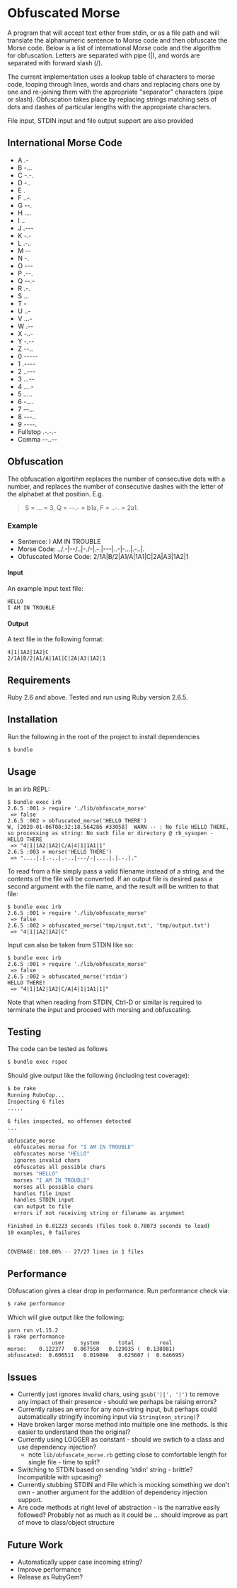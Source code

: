 Obfuscated Morse
================

A program that will accept text either from stdin, or as a file path and will translate the alphanumeric sentence to Morse code and then obfuscate the Morse code. Below is a list of international Morse code and the algorithm for obfuscation. Letters are separated with pipe (|), and words are separated with forward slash (/).

The current implementation uses a lookup table of characters to morse code, looping through lines, words and chars and replacing chars one by one and re-joining them with the appropriate "separator" characters (pipe or slash).  Obfuscation takes place by replacing strings matching sets of dots and dashes of particular lengths with the appropriate characters. 

File input, STDIN input and file output support are also provided

International Morse Code
------------------------

  *  A .-
  *  B -...
  *  C -.-.
  *  D -..
  *  E .
  *  F ..-.
  *  G --.
  *  H ....
  *  I ..
  *  J .---
  *  K -.-
  *  L .-..
  *  M --
  *  N -.
  *  O ---
  *  P .--.
  *  Q --.-
  *  R .-.
  *  S ...
  *  T -
  *  U ..-
  *  V ...-
  *  W .--
  *  X -..-
  *  Y -.--
  *  Z --..
  *  0 -----
  *  1 .----
  *  2 ..---
  *  3 ...--
  *  4 ....-
  *  5 .....
  *  6 -....
  *  7 --...
  *  8 ---..
  *  9 ----.
  *  Fullstop .-.-.-
  *  Comma --..--

Obfuscation
------------

The obfuscation algortihm replaces the number of consecutive dots with a number, and replaces the number of consecutive dashes with the letter of the alphabet at that position. E.g. 

> S = ... = 3, Q = --.- = b1a, F = ..-. = 2a1.

### Example

  *  Sentence: I AM IN TROUBLE
  *  Morse Code: ../.-|--/..|-./-|.-.|---|..-|-...|.-..|.
  *  Obfuscated Morse Code: 2/1A|B/2|A1/A|1A1|C|2A|A3|1A2|1

#### Input

An example input text file:

```
HELLO
I AM IN TROUBLE
```

#### Output

A text file in the following format:

```
4|1|1A2|1A2|C
2/1A|B/2|A1/A|1A1|C|2A|A3|1A2|1
```

Requirements
------------
Ruby 2.6 and above.
Tested and run using Ruby version 2.6.5.

Installation
------------
Run the following in the root of the project to install dependencies

```sh
$ bundle 
```

Usage
-----

In an irb REPL:

```irb
$ bundle exec irb
2.6.5 :001 > require './lib/obfuscate_morse'
 => false 
2.6.5 :002 > obfuscated_morse('HELLO THERE')
W, [2020-01-06T08:32:18.564286 #33058]  WARN -- : No file HELLO THERE, so processing as string: No such file or directory @ rb_sysopen - HELLO THERE
 => "4|1|1A2|1A2|C/A|4|1|1A1|1" 
2.6.5 :003 > morse('HELLO THERE')
 => "....|.|.-..|.-..|---/-|....|.|.-.|." 
```

To read from a file simply pass a valid filename instead of a string, and the contents of the file will be converted.  If an output file is desired pass a second argument with the file name, and the result will be written to that file:

```irb
$ bundle exec irb
2.6.5 :001 > require './lib/obfuscate_morse'
 => false 
2.6.5 :002 > obfuscated_morse('tmp/input.txt', 'tmp/output.txt')
 => "4|1|1A2|1A2|C" 
 ```

 Input can also be taken from STDIN like so:

```irb
$ bundle exec irb
2.6.5 :001 > require './lib/obfuscate_morse'
 => false 
2.6.5 :002 > obfuscated_morse('stdin')
HELLO THERE!
 => "4|1|1A2|1A2|C/A|4|1|1A1|1|" 
```

Note that when reading from STDIN, Ctrl-D or similar is required to terminate the input and proceed with morsing and obfuscating.


Testing
-------

The code can be tested as follows

```sh
$ bundle exec rspec
```

Should give output like the following (including test coverage):

```sh
$ be rake
Running RuboCop...
Inspecting 6 files
.....

6 files inspected, no offenses detected
...

obfuscate_morse
  obfuscates morse for "I AM IN TROUBLE"
  obfuscates morse "HELLO"
  ignores invalid chars
  obfuscates all possible chars
  morses "HELLO"
  morses "I AM IN TROUBLE"
  morses all possible chars
  handles file input
  handles STDIN input
  can output to file
  errors if not receiving string or filename as argument

Finished in 0.01223 seconds (files took 0.78073 seconds to load)
10 examples, 0 failures


COVERAGE: 100.00% -- 27/27 lines in 1 files
```

Performance
-----------
Obfuscation gives a clear drop in performance.  Run performance check via:

```sh
$ rake performance
```

Which will give output like the following:

```
yarn run v1.15.2
$ rake performance
              user     system      total        real
morse:    0.122377   0.007558   0.129935 (  0.138081)
obfuscated:  0.606511   0.019096   0.625607 (  0.646695)
```

Issues
------
* Currently just ignores invalid chars, using `gsub('||', '|')` to remove any impact of their presence - should we perhaps be raising errors?
* Currently raises an error for any non-string input, but perhaps could automatically stringify incoming input via `String(non_string)`?
* Have broken larger morse method into multiple one line methods.  Is this easier to understand than the original?
* Currently using LOGGER as constant - should we swtich to a class and use dependency injection?
  - note `lib/obfuscate_morse.rb` getting close to comfortable length for single file - time to split?
* Switching to STDIN based on sending 'stdin' string - brittle? Incompatible with upcasing?
* Currently stubbing STDIN and File which is mocking something we don't own - another argument for the addition of dependency injection support.
* Are code methods at right level of abstraction - is the narrative easily followed?  Probably not as much as it could be ... should improve as part of move to class/object structure


Future Work
-----------
* Automatically upper case incoming string?
* Improve performance
* Release as RubyGem?

